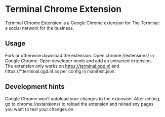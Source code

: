 # Terminal Chrome Extension
Terminal Chrome Extension is a Google Chrome extension for The Terminal: a social network for the business.

## Usage
Fork or otherwise download the extension. Open chrome://extensions/ in Google Chrome. Open developer mode and add an extracted extension.
The extension only works on https://terminal.ogd.nl and https://*.terminal.ogd.nl as per config in manifest.json.

## Development hints
Google Chrome won't autoload your changes to the extension. After editing, go to chrome://extensions/ to reload the extension and reload any pages you want to test your changes on.